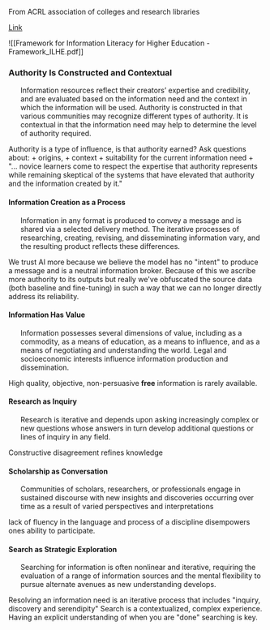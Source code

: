 From ACRL association of colleges and research libraries

[Link](https://www.ala.org/acrl/standards/ilframework)


![[Framework for Information Literacy for Higher Education - Framework_ILHE.pdf]]

### Authority Is Constructed and Contextual
<ul>
Information resources reflect their creators’ expertise and credibility, and are evaluated based on the information need and the context in which the information will be used. Authority is constructed in that various communities may recognize different types of authority. It is contextual in that the information need may help to determine the level of authority required.
</ul>
Authority is a type of influence,  is that authority earned?
Ask questions about:
+ origins,
+ context
+ suitability for the current information need
+ 
"... novice learners come to respect the expertise that authority represents while remaining skeptical of the systems that have elevated that authority and the information created by it."

#### Information Creation as a Process
<ul>
Information in any format is produced to convey a message and is shared via a selected delivery method. The iterative processes of researching, creating, revising, and disseminating information vary, and the resulting product reflects these differences.
</ul>

We trust AI more because we believe the model has no "intent" to produce a message and is a neutral information broker. Because of this we ascribe more authority to its outputs but really we've obfuscated the source data (both baseline and fine-tuning) in such a way that we can no longer directly address its reliability. 

#### Information Has Value
<ul>
Information possesses several dimensions of value, including as a commodity, as a means of
education, as a means to influence, and as a means of negotiating and understanding the world. Legal and socioeconomic interests influence information production and dissemination.
</ul>

High quality, objective, non-persuasive **free** information is rarely available.

#### Research as Inquiry
<ul>Research is iterative and depends upon asking increasingly complex or new questions whose answers in turn develop additional questions or lines of inquiry in any field. </ul>
Constructive disagreement refines knowledge

#### Scholarship as Conversation
<ul> Communities of scholars, researchers, or professionals engage in sustained discourse with new insights and discoveries occurring over time as a result of varied perspectives and interpretations</ul>
lack of fluency in the language and process of a discipline disempowers ones ability to participate. 

#### Search as Strategic Exploration
<ul> Searching for information is often nonlinear and iterative, requiring the evaluation of a range of information sources and the mental flexibility to pursue alternate avenues as new understanding develops.</ul>

Resolving an information need is an iterative process that includes "inquiry, discovery and serendipity" Search is a contextualized, complex experience. Having an explicit understanding of when you are "done" searching is key.  